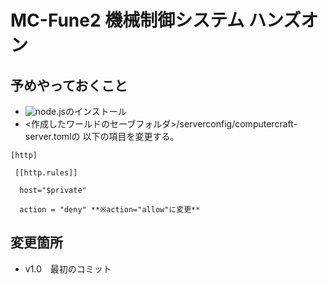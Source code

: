 # MC-Fune2 機械制御システム ハンズオン

## 予めやっておくこと
- ![node.js](https://nodejs.jp/)のインストール
- <作成したワールドのセーブフォルダ>/serverconfig/computercraft-server.tomlの
以下の項目を変更する。

```
[http]

 [[http.rules]] 

  host="$private"

  action = "deny" **※action="allow"に変更**
```

## 変更箇所
- v1.0　最初のコミット
